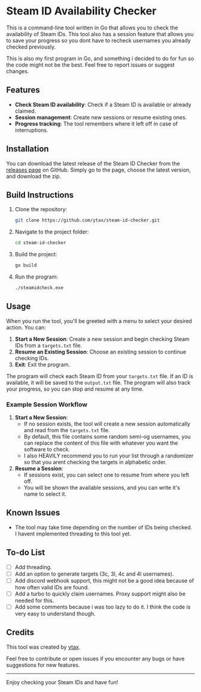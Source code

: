 
# Steam ID Availability Checker

This is a command-line tool written in Go that allows you to check the availability of Steam IDs.
This tool also has a session feature that allows you to save your progress so you dont have to recheck usernames you already checked previously.

This is also my first program in Go, and something i decided to do for fun so the code might not be the best. Feel free to report issues or suggest changes.
## Features

- **Check Steam ID availability**: Check if a Steam ID is available or already claimed.
- **Session management**: Create new sessions or resume existing ones.
- **Progress tracking**: The tool remembers where it left off in case of interruptions.

## Installation

You can download the latest release of the Steam ID Checker from the [releases page](https://github.com/ytax/steam-id-checker/releases) on GitHub. Simply go to the page, choose the latest version, and download the zip.


## Build Instructions

1. Clone the repository:

   ```bash
   git clone https://github.com/ytax/steam-id-checker.git
   ```

2. Navigate to the project folder:

   ```bash
   cd steam-id-checker
   ```

3. Build the project:

   ```bash
   go build
   ```

4. Run the program:

   ```bash
   ./steamidcheck.exe
   ```

## Usage

When you run the tool, you'll be greeted with a menu to select your desired action. You can:

1. **Start a New Session**: Create a new session and begin checking Steam IDs from a `targets.txt` file.
2. **Resume an Existing Session**: Choose an existing session to continue checking IDs.
3. **Exit**: Exit the program.

The program will check each Steam ID from your `targets.txt` file. If an ID is available, it will be saved to the `output.txt` file. The program will also track your progress, so you can stop and resume at any time.

### Example Session Workflow

1. **Start a New Session**:
   - If no session exists, the tool will create a new session automatically and read from the `targets.txt` file.
   - By default, this file contains some random semi-og usernames, you can replace the content of this file with whatever you want the software to check.
   - I also HEAVILY recommend you to run your list through a randomizer so that you arent checking the targets in alphabetic order.
2. **Resume a Session**:
   - If sessions exist, you can select one to resume from where you left off.
   - You will be shown the available sessions, and you can write it's name to select it.

## Known Issues

- The tool may take time depending on the number of IDs being checked. I havent implemented threading to this tool yet.

## To-do List

- [ ] Add threading.
- [ ] Add an option to generate targets (3c, 3l, 4c and 4l usernames).
- [ ] Add discord webhook support, this might not be a good idea because of how often valid IDs are found.
- [ ] Add a turbo to quickly claim usernames. Proxy support might also be needed for this.
- [ ] Add some comments because i was too lazy to do it. I think the code is very easy to understand though.

## Credits

This tool was created by [ytax](https://github.com/ytax).

Feel free to contribute or open issues if you encounter any bugs or have suggestions for new features.

---

Enjoy checking your Steam IDs and have fun!
